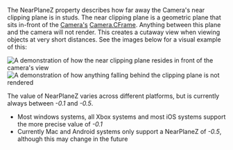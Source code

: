The NearPlaneZ property describes how far away the Camera's near clipping plane is in studs. The near clipping plane is a geometric plane that sits in-front of the [Camera's](https://developer.roblox.com/en-us/api-reference/class/Camera) [Camera.CFrame](https://developer.roblox.com/en-us/api-reference/property/Camera/CFrame). Anything between this plane and the camera will not render. This creates a cutaway view when viewing objects at very short distances. See the images below for a visual example of this:

![A demonstration of how the near clipping plane resides in front of the camera's view](https://developer.roblox.com/assets/blt0750d33a37b8193c/NearPlaneZ1.jpg)  
![A demonstration of how anything falling behind the clipping plane is not rendered](https://developer.roblox.com/assets/bltc9bb8208e79147ec/NearPlaneZ2.jpg)

The value of NearPlaneZ varies across different platforms, but is currently always between _\-0.1_ and _\-0.5_.

*   Most windows systems, all Xbox systems and most iOS systems support the more precise value of _\-0.1_
*   Currently Mac and Android systems only support a NearPlaneZ of _\-0.5_, although this may change in the future